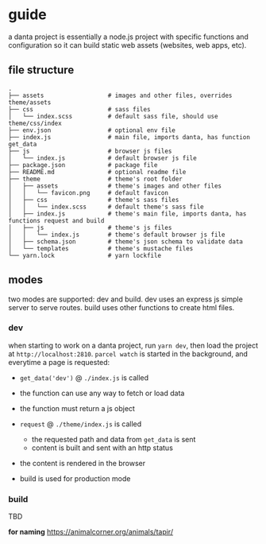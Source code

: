 # guide

a danta project is essentially a node.js project with specific functions
and configuration so it can build static web assets (websites, web apps, etc).

## file structure

```
.
├── assets                  # images and other files, overrides theme/assets
├── css                     # sass files
│   └── index.scss          # default sass file, should use theme/css/index
├── env.json                # optional env file
├── index.js                # main file, imports danta, has function get_data
├── js                      # browser js files
│   └── index.js            # default browser js file
├── package.json            # package file
├── README.md               # optional readme file
├── theme                   # theme's root folder
│   ├── assets              # theme's images and other files
│   │   └── favicon.png     # default favicon
│   ├── css                 # theme's sass files
│   │   └── index.scss      # default theme's sass file
│   ├── index.js            # theme's main file, imports danta, has functions request and build
│   ├── js                  # theme's js files
│   │   └── index.js        # theme's default browser js file
│   ├── schema.json         # theme's json schema to validate data
│   └── templates           # theme's mustache files
└── yarn.lock               # yarn lockfile
```

## modes

two modes are supported: dev and build. dev uses an express js simple server to
serve routes. build uses other functions to create html files.

### dev
when starting to work on a danta project, run `yarn dev`, then load the project at `http://localhost:2810`. `parcel watch` is started in the background, and everytime a page is requested:

- `get_data('dev')` @ `./index.js` is called
 - the function can use any way to fetch or load data
 - the function must return a js object
- `request` @ `./theme/index.js` is called
  - the requested path and data from `get_data` is sent
  - content is built and sent with an http status
- the content is rendered in the browser

- build is used for production mode

### build
TBD

__for naming__
https://animalcorner.org/animals/tapir/
